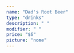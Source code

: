```yaml
---
name: "Dad's Root Beer"
type: "drinks"
description: " "
modifier: " "
price: "$6"
picture: "none"
---
```

